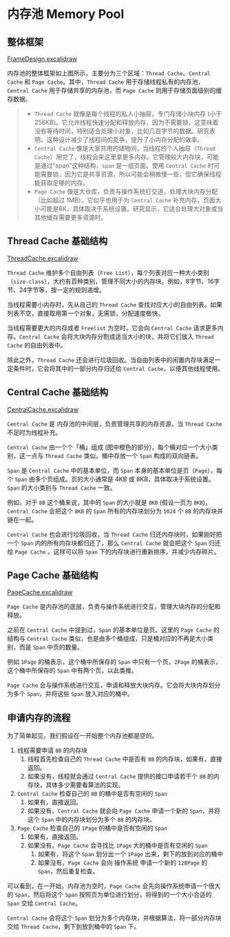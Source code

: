 # 内存池 Memory Pool

## 整体框架

[FrameDesign.excalidraw](../../../../全局静态资源/Excalidraw/FrameDesign.excalidraw.md)

内存池的整体框架如上图所示，主要分为三个区域：`Thread Cache`、`Central Cache` 和 `Page Cache`。其中，`Thread Cache` 用于存储线程私有的内存池，`Central Cache` 用于存储共享的内存池，而 `Page Cache` 则用于存储页面级别的缓存数据。

> -  `Thread Cache` 就像是每个线程的私人小抽屉，专门存储小块内存 (小于 256KB)。它允许线程快速分配和释放内存，因为不需要锁，这意味着没有等待时间，特别适合处理小对象，比如几百字节的数据。研究表明，这种设计减少了线程间的竞争，提升了小内存分配的效率。
> - `Central Cache` 像是大家共用的储物间，当线程的个人抽屉（`Thread Cache`）用完了，线程会来这里拿更多内存。它管理较大内存块，可能是通过“span”这种结构，`span` 是一组页面。使用 `Central Cache` 时可能需要锁，因为它是共享资源，所以可能会稍微慢一些，但它确保线程能获取足够的内存。
> - `Page Cache` 像是大仓库，负责与操作系统打交道，处理大块内存分配（比如超过 1MB）。它似乎也用于为 `Central Cache` 补充内存，页面大小可能是8K，具体取决于系统设置。研究显示，它适合处理大对象或当其他缓存需要更多资源时。

## Thread Cache 基础结构

[ThreadCache.excalidraw](../../../../全局静态资源/Excalidraw/ThreadCache.excalidraw.md)

`Thread Cache` 维护多个自由列表（`Free List`），每个列表对应一种大小类别（`size-class`），大约有百种类别，管理不同大小的内存块。例如，8字节、16字节、24字节等，按一定的规则递增。

当线程需要小内存时，先从自己的 `Thread Cache` 查找对应大小的自由列表。如果列表不空，直接取用第一个对象，无需锁，分配速度极快。

当线程需要更大的内存或者 `Freelist` 为空时，它会向 `Central Cache` 请求更多内存。`Central Cache` 会将大块内存分割成适当大小的块，并将它们放入 `Thread Cache` 的自由列表中。

除此之外，`Thread Cache` 还会进行垃圾回收。当自由列表中的闲置内存块满足一定条件时，它会将其中的一部分内存归还给 `Central Cache`，以便其他线程使用。

## Central Cache 基础结构

[CentralCache.excalidraw](../../../../全局静态资源/Excalidraw/CentralCache.excalidraw.md)

`Central Cache` 是 内存池的中间层，负责管理共享的内存资源，当 `Thread Cache` 不足时为线程补充。

`Central Cache` 由一个个「桶」组成 (图中橙色的部分)，每个桶对应一个大小类别，这一点与 `Thread Cache` 类似。桶中存放一个 `Span` 构成的双向链表。

`Span` 是 `Central Cache` 中的基本单位，而 `Span` 本身的基本单位是页（`Page`），每个 `Span` 由多个页组成。页的大小通常是 4KB 或 8KB，具体取决于系统设置。`Span` 的大小类别与 `Thread Cache` 一致。

例如，对于 `8B` 这个桶来说，其中的 `Span` 的大小就是 `8KB` (假设一页为 `8KB`)，`Central Cache` 会把这个 `8KB` 的 `Span` 所有的内存块划分为 `1024` 个 `8B` 的内存块并链在一起。

`Central Cache` 也会进行垃圾回收，当 `Thread Cache` 归还内存块时，如果刚好把一个 `Span` 内的所有内存块都归还了，那么 `Central Cache` 就会把这个 `Span` 归还给 `Page Cache` 。这样可以将 `Span` 下的内存块进行重新排序，并减少内存碎片。

## Page Cache 基础结构

[PageCache.excalidraw](../../../../全局静态资源/Excalidraw/PageCache.excalidraw.md)

`Page Cache` 是内存池的底层，负责与操作系统进行交互，管理大块内存的分配和释放。

之前在 `Central Cache` 中提到过，`Span` 的基本单位是页。这里的 `Page Cache` 的结构与 `Central Cache` 类似，也是由多个桶组成，只是桶对应的不再是大小类别，而是 `Span` 中页的数量。

例如 `1Page` 的桶表示，这个桶中所保存的 `Span` 中只有一个页，`2Page` 的桶表示，这个桶中所保存的 `Span` 中有两个页，以此类推。

`Page Cache` 会与操作系统进行交互，申请和释放大块内存。它会将大块内存划分为多个 `Span`，并将这些 `Span` 放入对应的桶中。

## 申请内存的流程

为了简单起见，我们假设在一开始整个内存池都是空的。

1. 线程需要申请 `8B` 的内存块
	1. 线程首先检查自己的 `Thread Cache` 中是否有 `8B` 的内存块，如果有，直接返回。
	2. 如果没有，线程就会通过 `Central Cache` 提供的接口申请若干个 `8B` 的内存块，具体多少需要看算法的实现。
2. `Central Cache` 检查自己的 `8B` 的桶中是否有空闲的 `Span`
	1. 如果有，直接返回。
	2. 如果没有，`Central Cache` 就会向 `Page Cache` 申请一个新的 `Span`，并将这个 `Span` 中的内存块划分为多个 `8B` 的内存块。
3. `Page Cache` 检查自己的 `1Page` 的桶中是否有空闲的 `Span`
	1. 如果有，直接返回。
	2. 如果没有，`Page Cache` 会寻找比 `1Page` 大的桶中是否有空闲的 `Span`
		1. 如果有，将这个 `Span` 划分出一个 `1Page` 出来，剩下的放到对应的桶中
		2. 如果没有，`Page Cache` 会向 操作系统 申请一个新的 `128Page` 的 `Span`，然后重复检查。

可以看到，在一开始，内存池为空时，`Page Cache` 会先向操作系统申请一个很大的 `Span`，然后将这个 `Span` 按照页为单位进行划分，将得到的一个大小合适的 `Span` 交给 `Central Cache`。

`Central Cache` 会将这个 `Span` 划分为多个内存块，并根据算法，将一部分内存块交给 `Thread Cache`，剩下到放到桶中的 `Span` 下。